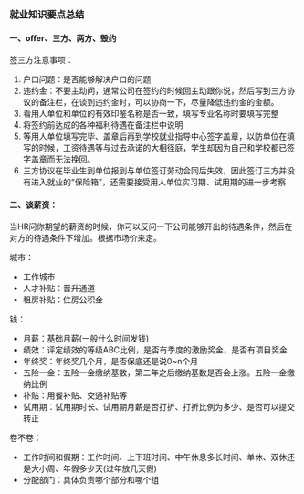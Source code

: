 ### 就业知识要点总结

#### 一、offer、三方、两方、毁约

签三方注意事项：

1. 户口问题：是否能够解决户口的问题
2. 违约金：不要主动问，通常公司在签约的时候回主动跟你说，然后写到三方协议的备注栏，在谈到违约金时，可以协商一下，尽量降低违约金的金额。
3. 看用人单位和单位的有效印鉴名称是否一致，填写专业名称时要填写完整
4. 将签约前达成的各种福利待遇在备注栏中说明
5. 等用人单位填写完毕、盖章后再到学校就业指导中心签字盖章，以防单位在填写的时候，工资待遇等与过去承诺的大相径庭，学生却因为自己和学校都已签字盖章而无法挽回。
6. 三方协议在毕业生到单位报到与单位签订劳动合同后失效，因此签订三方并没有进入就业的“保险箱”，还需要接受用人单位实习期、试用期的进一步考察



#### 二、谈薪资：

 当HR问你期望的薪资的时候，你可以反问一下公司能够开出的待遇条件，然后在对方的待遇条件下增加。根据市场价来定。

城市：

- 工作城市
- 人才补贴：晋升通道
- 租房补贴：住房公积金

钱：

- 月薪：基础月薪(一般什么时间发钱)
- 绩效：评定绩效的等级ABC比例，是否有季度的激励奖金，是否有项目奖金
- 年终奖：年终奖几个月，是否保底还是说0~n个月
- 五险一金：五险一金缴纳基数，第二年之后缴纳基数是否会上涨。五险一金缴纳比例
- 补贴：用餐补贴、交通补贴等
- 试用期：试用期时长、试用期月薪是否打折、打折比例为多少、是否可以提交转正



卷不卷：

- 工作时间和假期：工作时间、上下班时间、中午休息多长时间、单休、双休还是大小周、年假多少天(过年放几天假)
- 分配部门：具体负责哪个部分和哪个组





